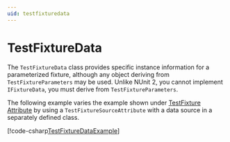 ```yaml
---
uid: testfixturedata
---
```


# TestFixtureData

The `TestFixtureData` class provides specific instance information for a parameterized fixture, although any object
deriving from `TestFixtureParameters` may be used. Unlike NUnit 2, you cannot implement `IFixtureData`, you must derive
from `TestFixtureParameters`.

The following example varies the example shown under [TestFixture Attribute](xref:testfixtureattribute) by using a
`TestFixtureSourceAttribute` with a data source in a separately defined class.

[!code-csharp[TestFixtureDataExample](~/snippets/Snippets.NUnit/TestFixtureDataExample.cs#TestFixtureDataExample)]
